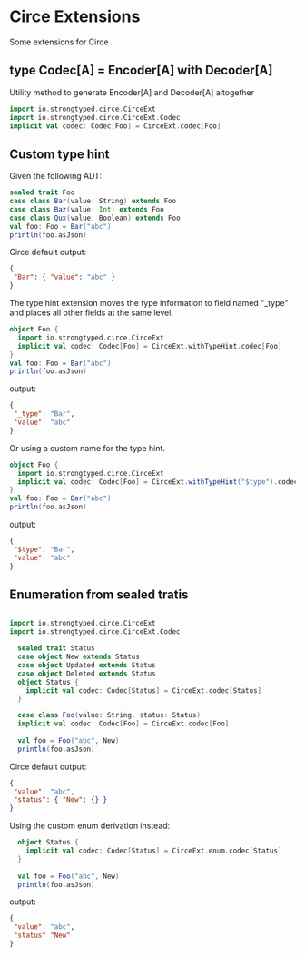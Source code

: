 # Circe Extensions

Some extensions for Circe

## type Codec[A] = Encoder[A] with Decoder[A]

Utility method to generate Encoder[A] and Decoder[A] altogether
```scala
import io.strongtyped.circe.CirceExt
import io.strongtyped.circe.CirceExt.Codec
implicit val codec: Codec[Foo] = CirceExt.codec[Foo]
```

## Custom type hint

Given the following ADT: 
```scala
sealed trait Foo
case class Bar(value: String) extends Foo
case class Baz(value: Int) extends Foo
case class Qux(value: Boolean) extends Foo
val foo: Foo = Bar("abc")
println(foo.asJson)
```    
Circe default output: 
```json
{
 "Bar": { "value": "abc" }
}
```

The type hint extension moves the type information to field named "_type" and places all other fields at the same level. 

```scala
object Foo {
  import io.strongtyped.circe.CirceExt
  implicit val codec: Codec[Foo] = CirceExt.withTypeHint.codec[Foo]
}
val foo: Foo = Bar("abc")
println(foo.asJson)
```
output: 

```json
{
 "_type": "Bar",
 "value": "abc"
}
```

Or using a custom name for the type hint.
```scala
object Foo {
  import io.strongtyped.circe.CirceExt
  implicit val codec: Codec[Foo] = CirceExt.withTypeHint("$type").codec[Foo]
}
val foo: Foo = Bar("abc")
println(foo.asJson)
```
output: 

```json
{
 "$type": "Bar",
 "value": "abc"
}
```

## Enumeration from sealed tratis

```scala

import io.strongtyped.circe.CirceExt
import io.strongtyped.circe.CirceExt.Codec

  sealed trait Status
  case object New extends Status
  case object Updated extends Status
  case object Deleted extends Status
  object Status {
    implicit val codec: Codec[Status] = CirceExt.codec[Status]
  }

  case class Foo(value: String, status: Status)
  implicit val codec: Codec[Foo] = CirceExt.codec[Foo]
  
  val foo = Foo("abc", New)
  println(foo.asJson)
```    

Circe default output: 

```json
{
 "value": "abc",
 "status": { "New": {} }
}
```

Using the custom enum derivation instead:
```scala
  object Status {
    implicit val codec: Codec[Status] = CirceExt.enum.codec[Status]
  }
  
  val foo = Foo("abc", New)
  println(foo.asJson)
```  

output: 

```json
{
 "value": "abc",
 "status" "New"
}
```
